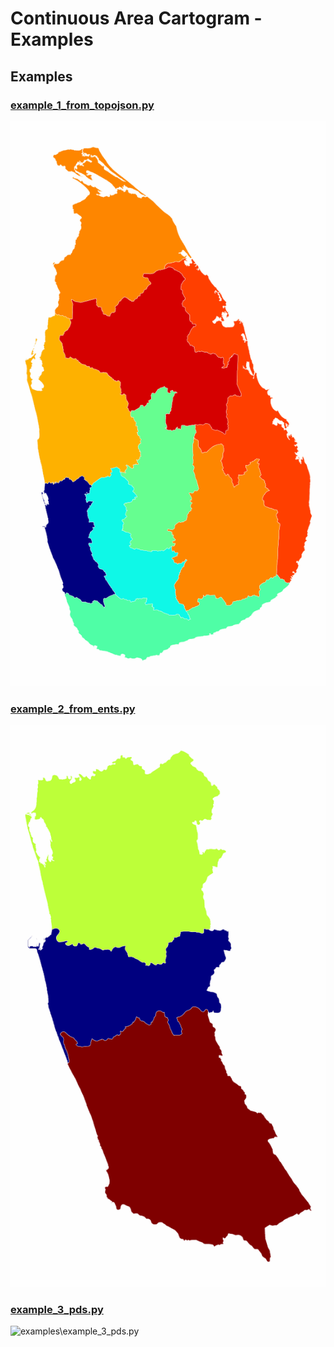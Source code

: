 # Continuous Area Cartogram - Examples

## Examples

### [example_1_from_topojson.py](examples/example_1_from_topojson.py)

![examples\example_1_from_topojson.py](example_images\example_1_from_topojson\animated.gif)

### [example_2_from_ents.py](examples/example_2_from_ents.py)

![examples\example_2_from_ents.py](example_images\example_2_from_ents\animated.gif)

### [example_3_pds.py](examples/example_3_pds.py)

![examples\example_3_pds.py](example_images\example_3_pds\animated.gif)
